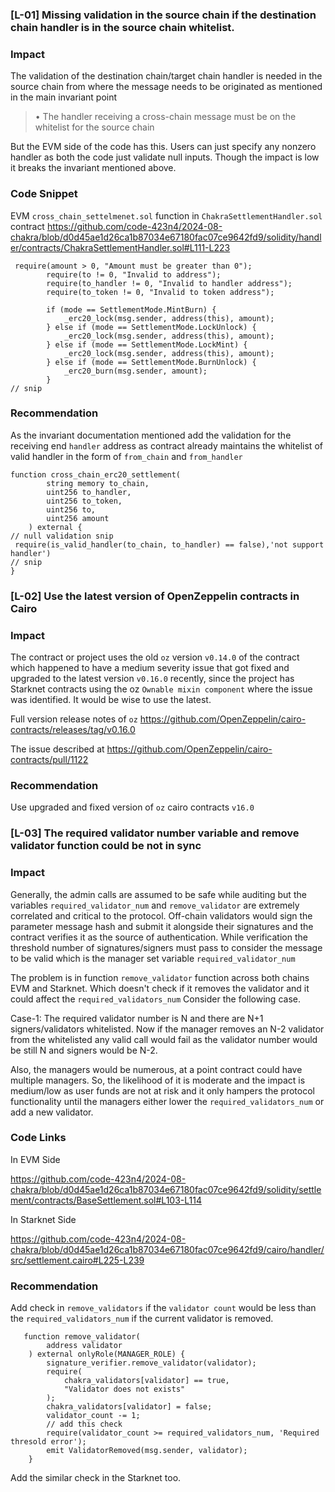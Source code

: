### [L-01] Missing validation in the source chain if the destination chain handler is in the source chain whitelist. 

### Impact
The validation of the destination chain/target chain handler is needed in the source chain from where the message needs to be originated as mentioned in the main invariant point 
> • The handler receiving a cross-chain message must be on the whitelist for the source chain

But the EVM side of the code has this. Users can just specify any nonzero handler as both the code just validate null inputs. Though the impact is low it breaks the invariant mentioned above.

### Code Snippet
EVM `cross_chain_settelmenet.sol` function in `ChakraSettlementHandler.sol` contract
https://github.com/code-423n4/2024-08-chakra/blob/d0d45ae1d26ca1b87034e67180fac07ce9642fd9/solidity/handler/contracts/ChakraSettlementHandler.sol#L111-L223
```
 require(amount > 0, "Amount must be greater than 0");
        require(to != 0, "Invalid to address");
        require(to_handler != 0, "Invalid to handler address");
        require(to_token != 0, "Invalid to token address");

        if (mode == SettlementMode.MintBurn) {
            _erc20_lock(msg.sender, address(this), amount);
        } else if (mode == SettlementMode.LockUnlock) {
            _erc20_lock(msg.sender, address(this), amount);
        } else if (mode == SettlementMode.LockMint) {
            _erc20_lock(msg.sender, address(this), amount);
        } else if (mode == SettlementMode.BurnUnlock) {
            _erc20_burn(msg.sender, amount);
        }
// snip
```

### Recommendation
As the invariant documentation mentioned add the validation for the receiving end `handler` address as contract already maintains the whitelist of valid handler in the form of `from_chain` and `from_handler`
```
function cross_chain_erc20_settlement(
        string memory to_chain,
        uint256 to_handler,
        uint256 to_token,
        uint256 to,
        uint256 amount
    ) external {
// null validation snip
 require(is_valid_handler(to_chain, to_handler) == false),'not support handler')
// snip
}
```

### [L-02] Use the latest version of OpenZeppelin contracts in Cairo

### Impact
The contract or project uses the old `oz` version `v0.14.0` of the contract which happened to have a medium severity issue that got fixed and upgraded to the latest version `v0.16.0` recently, since the project has Starknet contracts using the oz `Ownable mixin component` where the issue was identified. It would be wise to use the latest.

Full version release notes of `oz` https://github.com/OpenZeppelin/cairo-contracts/releases/tag/v0.16.0

The issue described at https://github.com/OpenZeppelin/cairo-contracts/pull/1122

### Recommendation
Use upgraded and fixed version of `oz` cairo contracts `v16.0`

### [L-03] The required validator number variable and remove validator function could be not in sync

### Impact
Generally, the admin calls are assumed to be safe while auditing but the variables `required_validator_num` and `remove_validator` are extremely correlated and critical to the protocol. Off-chain validators would sign the parameter message hash and submit it alongside their signatures and the contract verifies it as the source of authentication. While verification the threshold number of signatures/signers must pass to consider the message to be valid which is the manager set variable `required_validator_num`

The problem is in function `remove_validator` function across both chains EVM and Starknet. Which doesn't check if it removes the validator and it could affect the `required_validators_num` Consider the following case.

Case-1: The required validator number is N and there are N+1 signers/validators whitelisted. Now if the manager removes an N-2 validator from the whitelisted any valid call would fail as the validator number would be still N and signers would be N-2. 

Also, the managers would be numerous, at a point contract could have multiple managers. So, the likelihood of it is moderate and the impact is medium/low as user funds are not at risk and it only hampers the protocol functionality until the managers either lower the `required_validators_num` or add a new validator.

### Code Links
In EVM Side

https://github.com/code-423n4/2024-08-chakra/blob/d0d45ae1d26ca1b87034e67180fac07ce9642fd9/solidity/settlement/contracts/BaseSettlement.sol#L103-L114

In Starknet Side

https://github.com/code-423n4/2024-08-chakra/blob/d0d45ae1d26ca1b87034e67180fac07ce9642fd9/cairo/handler/src/settlement.cairo#L225-L239 

### Recommendation
Add check in `remove_validators` if the `validator count` would be less than the `required_validators_num` if the current validator is removed.
```
   function remove_validator(
        address validator
    ) external onlyRole(MANAGER_ROLE) {
        signature_verifier.remove_validator(validator);
        require(
            chakra_validators[validator] == true,
            "Validator does not exists"
        );
        chakra_validators[validator] = false;
        validator_count -= 1;
        // add this check
        require(validator_count >= required_validators_num, 'Required thresold error');
        emit ValidatorRemoved(msg.sender, validator);
    }
```
Add the similar check in the Starknet too.